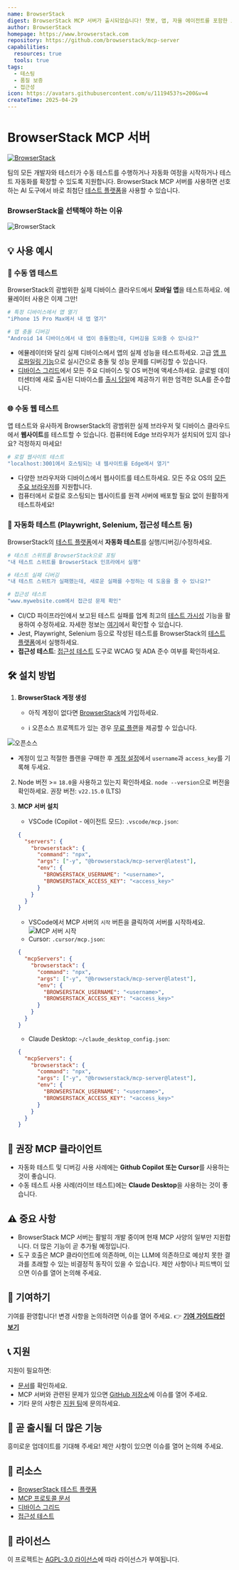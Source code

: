```yaml
---
name: BrowserStack
digest: BrowserStack MCP 서버가 출시되었습니다! 챗봇, 앱, 자율 에이전트를 포함한 모든 AI 시스템에서 BrowserStack 테스트 플랫폼의 전체 기능을 활용하세요.
author: BrowserStack
homepage: https://www.browserstack.com
repository: https://github.com/browserstack/mcp-server
capabilities:
  resources: true
  tools: true
tags:
  - 테스팅
  - 품질 보증
  - 접근성
icon: https://avatars.githubusercontent.com/u/1119453?s=200&v=4
createTime: 2025-04-29
---
```


# BrowserStack MCP 서버

[![BrowserStack](https://static.claudemcp.com/images/browserstack-mcp-thumbnail.jpg)](https://www.youtube.com/watch?v=sLA7K9v7qZc)

팀의 모든 개발자와 테스터가 수동 테스트를 수행하거나 자동화 여정을 시작하거나 테스트 자동화를 확장할 수 있도록 지원합니다.
BrowserStack MCP 서버를 사용하면 선호하는 AI 도구에서 바로 최첨단 [테스트 플랫폼](https://www.browserstack.com/test-platform)을 사용할 수 있습니다.

### BrowserStack을 선택해야 하는 이유

![BrowserStack](https://static.claudemcp.com/images/browserstack-overview.png)

## 💡 사용 예시

### 📱 수동 앱 테스트

BrowserStack의 광범위한 실제 디바이스 클라우드에서 **모바일 앱**을 테스트하세요. 에뮬레이터 사용은 이제 그만!

```bash
# 특정 디바이스에서 앱 열기
"iPhone 15 Pro Max에서 내 앱 열기"

# 앱 충돌 디버깅
"Android 14 디바이스에서 내 앱이 충돌했는데, 디버깅을 도와줄 수 있나요?"
```

- 에뮬레이터와 달리 실제 디바이스에서 앱의 실제 성능을 테스트하세요. 고급 [앱 프로파일링 기능](https://www.browserstack.com/docs/app-live/app-performance-testing)으로 실시간으로 충돌 및 성능 문제를 디버깅할 수 있습니다.
- [디바이스 그리드](https://www.browserstack.com/list-of-browsers-and-platforms/app_live)에서 모든 주요 디바이스 및 OS 버전에 액세스하세요. 글로벌 데이터센터에 새로 출시된 디바이스를 [출시 당일](https://www.browserstack.com/blog/browserstack-launches-iphone-15-on-day-0-behind-the-scenes/)에 제공하기 위한 엄격한 SLA를 준수합니다.

### 🌐 수동 웹 테스트

앱 테스트와 유사하게 BrowserStack의 광범위한 실제 브라우저 및 디바이스 클라우드에서 **웹사이트**를 테스트할 수 있습니다. 컴퓨터에 Edge 브라우저가 설치되어 있지 않나요? 걱정하지 마세요!

```bash
# 로컬 웹사이트 테스트
"localhost:3001에서 호스팅되는 내 웹사이트를 Edge에서 열기"
```

- 다양한 브라우저와 디바이스에서 웹사이트를 테스트하세요. 모든 주요 OS의 [모든 주요 브라우저](https://www.browserstack.com/list-of-browsers-and-platforms/live)를 지원합니다.
- 컴퓨터에서 로컬로 호스팅되는 웹사이트를 원격 서버에 배포할 필요 없이 원활하게 테스트하세요!

### 🧪 자동화 테스트 (Playwright, Selenium, 접근성 테스트 등)

BrowserStack의 [테스트 플랫폼](https://www.browserstack.com/test-platform)에서 **자동화 테스트**를 실행/디버깅/수정하세요.

```bash
# 테스트 스위트를 BrowserStack으로 포팅
"내 테스트 스위트를 BrowserStack 인프라에서 실행"

# 테스트 실패 디버깅
"내 테스트 스위트가 실패했는데, 새로운 실패를 수정하는 데 도움을 줄 수 있나요?"

# 접근성 테스트
"www.mywebsite.com에서 접근성 문제 확인"
```

- CI/CD 파이프라인에서 보고된 테스트 실패를 업계 최고의 [테스트 가시성](https://www.browserstack.com/docs/test-observability) 기능을 활용하여 수정하세요. 자세한 정보는 [여기](https://www.browserstack.com/docs/test-observability/features/smart-tags)에서 확인할 수 있습니다.
- Jest, Playwright, Selenium 등으로 작성된 테스트를 BrowserStack의 [테스트 플랫폼](https://www.browserstack.com/test-platform)에서 실행하세요.
- **접근성 테스트**: [접근성 테스트](https://www.browserstack.com/accessibility-testing) 도구로 WCAG 및 ADA 준수 여부를 확인하세요.

## 🛠️ 설치 방법

1. **BrowserStack 계정 생성**

   - 아직 계정이 없다면 [BrowserStack](https://www.browserstack.com/signup)에 가입하세요.

   - ℹ️ 오픈소스 프로젝트가 있는 경우 [무료 플랜](https://www.browserstack.com/open-source)을 제공할 수 있습니다.

![오픈소스](https://static.claudemcp.com/images/browserstack-open-source.png)

- 계정이 있고 적절한 플랜을 구매한 후 [계정 설정](https://www.browserstack.com/accounts/profile/details)에서 `username`과 `access_key`를 기록해 두세요.

2. Node 버전 >= `18.0`을 사용하고 있는지 확인하세요. `node --version`으로 버전을 확인하세요. 권장 버전: `v22.15.0` (LTS)
3. **MCP 서버 설치**

   - VSCode (Copilot - 에이전트 모드): `.vscode/mcp.json`:

   ```json
   {
     "servers": {
       "browserstack": {
         "command": "npx",
         "args": ["-y", "@browserstack/mcp-server@latest"],
         "env": {
           "BROWSERSTACK_USERNAME": "<username>",
           "BROWSERSTACK_ACCESS_KEY": "<access_key>"
         }
       }
     }
   }
   ```

   - VSCode에서 MCP 서버의 `시작` 버튼을 클릭하여 서버를 시작하세요.
     ![MCP 서버 시작](https://static.claudemcp.com/images/browserstack-vscode.png)

   * Cursor: `.cursor/mcp.json`:

   ```json
   {
     "mcpServers": {
       "browserstack": {
         "command": "npx",
         "args": ["-y", "@browserstack/mcp-server@latest"],
         "env": {
           "BROWSERSTACK_USERNAME": "<username>",
           "BROWSERSTACK_ACCESS_KEY": "<access_key>"
         }
       }
     }
   }
   ```

   - Claude Desktop: `~/claude_desktop_config.json`:

   ```json
   {
     "mcpServers": {
       "browserstack": {
         "command": "npx",
         "args": ["-y", "@browserstack/mcp-server@latest"],
         "env": {
           "BROWSERSTACK_USERNAME": "<username>",
           "BROWSERSTACK_ACCESS_KEY": "<access_key>"
         }
       }
     }
   }
   ```

## 🤝 권장 MCP 클라이언트

- 자동화 테스트 및 디버깅 사용 사례에는 **Github Copilot 또는 Cursor**를 사용하는 것이 좋습니다.
- 수동 테스트 사용 사례(라이브 테스트)에는 **Claude Desktop**을 사용하는 것이 좋습니다.

## ⚠️ 중요 사항

- BrowserStack MCP 서버는 활발히 개발 중이며 현재 MCP 사양의 일부만 지원합니다. 더 많은 기능이 곧 추가될 예정입니다.
- 도구 호출은 MCP 클라이언트에 의존하며, 이는 LLM에 의존하므로 예상치 못한 결과를 초래할 수 있는 비결정적 동작이 있을 수 있습니다. 제안 사항이나 피드백이 있으면 이슈를 열어 논의해 주세요.

## 📝 기여하기

기여를 환영합니다! 변경 사항을 논의하려면 이슈를 열어 주세요.
👉 [**기여 가이드라인 보기**](https://github.com/browserstack/mcp-server/blob/main/CONTRIBUTING.md)

## 📞 지원

지원이 필요하면:

- [문서](https://www.browserstack.com/docs)를 확인하세요.
- MCP 서버와 관련된 문제가 있으면 [GitHub 저장소](https://github.com/browserstack/mcp-server)에 이슈를 열어 주세요.
- 기타 문의 사항은 [지원 팀](https://www.browserstack.com/contact)에 문의하세요.

## 🚀 곧 출시될 더 많은 기능

흥미로운 업데이트를 기대해 주세요! 제안 사항이 있으면 이슈를 열어 논의해 주세요.

## 🔗 리소스

- [BrowserStack 테스트 플랫폼](https://www.browserstack.com/test-platform)
- [MCP 프로토콜 문서](https://modelcontextprotocol.io)
- [디바이스 그리드](https://www.browserstack.com/list-of-browsers-and-platforms/app_live)
- [접근성 테스트](https://www.browserstack.com/accessibility-testing)

## 📄 라이선스

이 프로젝트는 [AGPL-3.0 라이선스](https://www.gnu.org/licenses/agpl-3.0.html)에 따라 라이선스가 부여됩니다.

